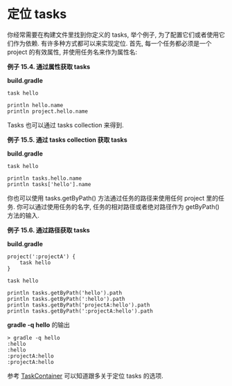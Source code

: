 # 定位 tasks

你经常需要在构建文件里找到你定义的 tasks, 
举个例子, 
为了配置它们或者使用它们作为依赖. 有许多种方式都可以来实现定位. 
首先, 
每一个任务都必须是一个 project 的有效属性, 
并使用任务名来作为属性名:

**例子 15.4. 通过属性获取 tasks**

**build.gradle**
```
task hello

println hello.name
println project.hello.name
```

Tasks 也可以通过 tasks collection 来得到.

**例子 15.5. 通过 tasks collection 获取 tasks**

**build.gradle**

```
task hello

println tasks.hello.name
println tasks['hello'].name
```

你也可以使用 tasks.getByPath() 方法通过任务的路径来使用任何 project 里的任务. 
你可以通过使用任务的名字, 任务的相对路径或者绝对路径作为 getByPath() 方法的输入.

**例子 15.6. 通过路径获取 tasks**

**build.gradle**

```
project(':projectA') {
    task hello
}

task hello

println tasks.getByPath('hello').path
println tasks.getByPath(':hello').path
println tasks.getByPath('projectA:hello').path
println tasks.getByPath(':projectA:hello').path
```

**gradle -q hello** 的输出

```
> gradle -q hello
:hello
:hello
:projectA:hello
:projectA:hello
```
参考
[TaskContainer](https://docs.gradle.org/current/javadoc/org/gradle/api/tasks/TaskContainer.html) 可以知道跟多关于定位 tasks 的选项.



